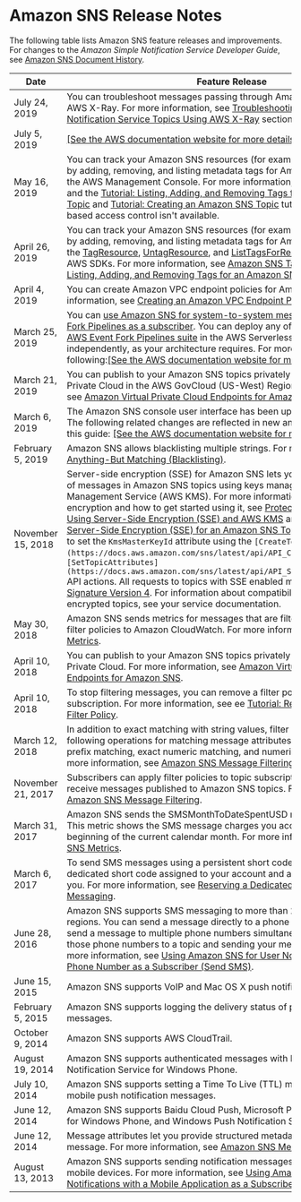 # Amazon SNS Release Notes<a name="sns-release-notes"></a>

The following table lists Amazon SNS feature releases and improvements\. For changes to the *Amazon Simple Notification Service Developer Guide*, see [Amazon SNS Document History](sns-document-history.md)\.


| Date | Feature Release | 
| --- | --- | 
| July 24, 2019 | You can troubleshoot messages passing through Amazon SNS topics using AWS X\-Ray\. For more information, see [Troubleshooting Amazon Simple Notification Service Topics Using AWS X\-Ray](sns-troubleshooting-using-x-ray.md) section\.  | 
| July 5, 2019 |  [\[See the AWS documentation website for more details\]](http://docs.aws.amazon.com/sns/latest/dg/sns-release-notes.html)  | 
| May 16, 2019 | You can track your Amazon SNS resources \(for example, for cost allocation\) by adding, removing, and listing metadata tags for Amazon SNS topics using the AWS Management Console\. For more information, see [Amazon SNS Tags](sns-tags.md) and the [Tutorial: Listing, Adding, and Removing Tags for an Amazon SNS Topic](sns-tutorial-list-add-remove-tags-for-topic.md) and [Tutorial: Creating an Amazon SNS Topic](sns-tutorial-create-topic.md) tutorials\. Currently, tag\-based access control isn't available\.  | 
| April 26, 2019 | You can track your Amazon SNS resources \(for example, for cost allocation\) by adding, removing, and listing metadata tags for Amazon SNS topics using the [TagResource](https://docs.aws.amazon.com/sns/latest/api/API_TagResource.html), [UntagResource](https://docs.aws.amazon.com/sns/latest/api/API_UntagResource.html), and [ListTagsForResource](https://docs.aws.amazon.com/sns/latest/api/API_ListTagsForResource.html) API actions or AWS SDKs\. For more information, see [Amazon SNS Tags](sns-tags.md) and the [Tutorial: Listing, Adding, and Removing Tags for an Amazon SNS Topic](sns-tutorial-list-add-remove-tags-for-topic.md) tutorial\. | 
| April 4, 2019 | You can create Amazon VPC endpoint policies for Amazon SNS\. For more information, see [Creating an Amazon VPC Endpoint Policy for Amazon SNS](sns-vpc-endpoint-policy.md)\. | 
| March 25, 2019 | You can [use Amazon SNS for system\-to\-system messaging with AWS Event Fork Pipelines as a subscriber](sns-fork-pipeline-as-subscriber.md)\. You can deploy any of the pipelines from the [AWS Event Fork Pipelines suite](https://serverlessrepo.aws.amazon.com/applications?query=aws-event-fork-pipelines) in the AWS Serverless Application Repository independently, as your architecture requires\. For more information, see the following:[\[See the AWS documentation website for more details\]](http://docs.aws.amazon.com/sns/latest/dg/sns-release-notes.html) | 
| March 21, 2019 | You can publish to your Amazon SNS topics privately from Amazon Virtual Private Cloud in the AWS GovCloud \(US\-West\) Region\. For more information, see [Amazon Virtual Private Cloud Endpoints for Amazon SNS](sns-publishing-to-topics-from-vpc.md)\. | 
| March 6, 2019 | The Amazon SNS console user interface has been updated and improved\. The following related changes are reflected in new and rewritten sections in this guide: [\[See the AWS documentation website for more details\]](http://docs.aws.amazon.com/sns/latest/dg/sns-release-notes.html)  | 
| February 5, 2019 | Amazon SNS allows blacklisting multiple strings\. For more information, see [Anything\-But Matching \(Blacklisting\)](sns-subscription-filter-policies.md#string-anything-but-matching-blacklisting)\. | 
| November 15, 2018 | Server\-side encryption \(SSE\) for Amazon SNS lets you protect the contents of messages in Amazon SNS topics using keys managed in the AWS Key Management Service \(AWS KMS\)\. For more information about server\-side encryption and how to get started using it, see [Protecting Amazon SNS Data Using Server\-Side Encryption \(SSE\) and AWS KMS](sns-server-side-encryption.md) and [Tutorial: Enabling Server\-Side Encryption \(SSE\) for an Amazon SNS Topic](sns-tutorial-enable-encryption-for-topic.md)\. SSE adds the ability to set the `KmsMasterKeyId` attribute using the `[CreateTopic](https://docs.aws.amazon.com/sns/latest/api/API_CreateTopic.html)` and `[SetTopicAttributes](https://docs.aws.amazon.com/sns/latest/api/API_SetTopicAttributes.html)` API actions\. All requests to topics with SSE enabled must use HTTPS and [Signature Version 4](https://docs.aws.amazon.com/general/latest/gr/signature-version-4.html)\. For information about compatibility of other services with encrypted topics, see your service documentation\.  | 
| May 30, 2018 | Amazon SNS sends metrics for messages that are filtered by subscription filter policies to Amazon CloudWatch\. For more information, see [Amazon SNS Metrics](sns-monitoring-using-cloudwatch.md#SNS_metricscollected)\. | 
| April 10, 2018 | You can publish to your Amazon SNS topics privately from Amazon Virtual Private Cloud\. For more information, see [Amazon Virtual Private Cloud Endpoints for Amazon SNS](sns-publishing-to-topics-from-vpc.md)\. | 
| April 10, 2018 | To stop filtering messages, you can remove a filter policy assigned to a subscription\. For more information, see ee [Tutorial: Removing a Subscription Filter Policy](message-filtering-policy-remove.md)\. | 
| March 12, 2018 | In addition to exact matching with string values, filter policies support the following operations for matching message attributes: anything\-but matching, prefix matching, exact numeric matching, and numeric range matching\. For more information, see [Amazon SNS Message Filtering](sns-message-filtering.md)\. | 
| November 21, 2017 | Subscribers can apply filter policies to topic subscriptions to selectively receive messages published to Amazon SNS topics\. For more information, see [Amazon SNS Message Filtering](sns-message-filtering.md)\. | 
| March 31, 2017 | Amazon SNS sends the SMSMonthToDateSpentUSD metric to CloudWatch\. This metric shows the SMS message charges you accrued since the beginning of the current calendar month\. For more information, see [Amazon SNS Metrics](sns-monitoring-using-cloudwatch.md#SNS_metricscollected)\. | 
| March 6, 2017 | To send SMS messages using a persistent short code, you can reserve a dedicated short code assigned to your account and available exclusively to you\. For more information, see [Reserving a Dedicated Short Code for SMS Messaging](sms_shortcodes.md)\. | 
| June 28, 2016 | Amazon SNS supports SMS messaging to more than 200 countries and regions\. You can send a message directly to a phone number, or you can send a message to multiple phone numbers simultaneously by subscribing those phone numbers to a topic and sending your message to the topic\. For more information, see [Using Amazon SNS for User Notifications with a Mobile Phone Number as a Subscriber \(Send SMS\)](sns-mobile-phone-number-as-subscriber.md)\. | 
| June 15, 2015 | Amazon SNS supports VoIP and Mac OS X push notifications\. | 
| February 5, 2015 | Amazon SNS supports logging the delivery status of push notification messages\. | 
| October 9, 2014 | Amazon SNS supports AWS CloudTrail\. | 
| August 19, 2014 | Amazon SNS supports authenticated messages with Microsoft Push Notification Service for Windows Phone\.  | 
| July 10, 2014 | Amazon SNS supports setting a Time To Live \(TTL\) message attribute for mobile push notification messages\. | 
| June 12, 2014 | Amazon SNS supports Baidu Cloud Push, Microsoft Push Notification Service for Windows Phone, and Windows Push Notification Services\. | 
| June 12, 2014 | Message attributes let you provide structured metadata items about a message\. For more information, see [Amazon SNS Message Attributes](sns-message-attributes.md)\.  | 
| August 13, 2013 | Amazon SNS supports sending notification messages directly to apps on mobile devices\. For more information, see [Using Amazon SNS for User Notifications with a Mobile Application as a Subscriber \(Mobile Push\)](sns-mobile-application-as-subscriber.md)\.  | 